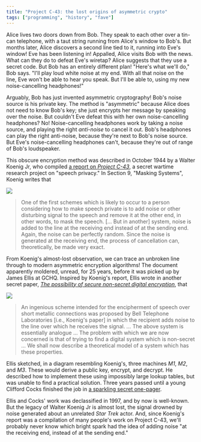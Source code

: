 ```yaml
---
title: "Project C-43: the lost origins of asymmetric crypto"
tags: ["programming", "history", "fave"]
---
```


Alice lives two doors down from Bob.
They speak to each other over a tin-can telephone,
with a taut string running from Alice's window to Bob's.
But months later,
Alice discovers a second line tied to it,
running into Eve's window!
Eve has been listening in!
Appalled, Alice visits Bob with the news.
What can they do to defeat Eve's wiretap?
Alice suggests that they use a secret code.
But Bob has an entirely different plan!
"Here's what we'll do," Bob says.
"I'll play loud white noise at my end.
With all that noise on the line, 
Eve won't be able to hear you speak.
But I'll be able to,
using my new noise-cancelling headphones!"

Arguably,
Bob has just invented asymmetric cryptography!
Bob's noise source is his private key.
The method is "asymmetric" because
Alice does not need to know Bob's key;
she just encrypts her message by speaking over the noise.
But couldn't Eve defeat this with her own noise-cancelling headphones?
No!
Noise-cancelling headphones work
by taking a noise source,
and playing the right _anti-noise_ to cancel it out.
Bob's headphones can play the right anti-noise,
because they're next to Bob's noise source.
But Eve's noise-cancelling headphones can't,
because they're out of range of Bob's loudspeaker.

This obscure encryption method was described in October 1944 by a Walter Koenig Jr,
who compiled [a report on _Project C-43_](https://apps.dtic.mil/dtic/tr/fulltext/u2/a800206.pdf),
a secret wartime research project on "speech privacy."
In Section 9, "Masking Systems",
Koenig writes that

<p><img src="/assets/2019-02-16/fig21.png" class="aside" /></p>

> One of the first schemes which is
> likely to occur to a person considering how to make speech private
> is to add noise or other disturbing signal to the speech
> and remove it at the other end,
> in other words, to mask the speech.
> [... But in another] system,
> noise is added to the line at the receiving end
> instead of at the sending end.
> Again, the noise can be perfectly random.
> Since the noise is generated at the receiving end,
> the process of cancellation can, theoretically, be made very exact.

From Koenig's almost-lost observation,
we can trace an unbroken line
through to modern asymmetric encryption algorithms!
The document apparently moldered, unread, for 25 years,
before it was picked up by James Ellis at GCHQ.
Inspired by Koenig's report,
Ellis wrote in another secret paper,
[_The possibility of secure non-secret digital encryption_](https://www.gchq.gov.uk/sites/default/files/document_files/CESG_Research_Report_No_3006_0.pdf),
that

<p><img src="/assets/2019-02-16/ellis_fig1.png" class="aside" /></p>

> An ingenious scheme
> intended for the encipherment of speech over short metallic connections
> was proposed by Bell Telephone Laboratories [i.e., Koenig's paper]
> in which the recipient adds noise to the line
> over which he receives the signal. 
> ...
> The above system is essentially analogue ...
> The problem with which we are now concerned is that 
> of trying to find a digital system which is non-secret ...
> We shall now describe a theoretical model
> of a system which has these properties. 

Ellis sketched,
in a diagram resembling Koenig's,
three machines _M1_, _M2_, and _M3_.
These would derive a public key, encrypt, and decrypt.
He described how to implement these using impossibly large lookup tables,
but was unable to find a practical solution.
Three years passed until
a young Clifford Cocks finished the job
in [a sparkling secret one-pager](https://www.gchq.gov.uk/sites/default/files/document_files/Cliff%20Cocks%20paper%2019731120.pdf).

Ellis and Cocks' work was declassified in 1997,
and by now is well-known.
But the legacy of Walter Koenig Jr is almost lost,
the signal drowned by noise generated about an unrelated _Star Trek_ actor.
And, since Koenig's report was a compilation of many people's work on Project C-43,
we'll probably never know
which bright spark had the idea of adding noise
"at the receiving end, instead of at the sending end."
